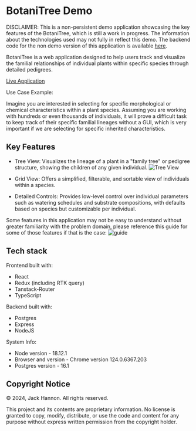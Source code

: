 # BotaniTree Demo
DISCLAIMER: This is a non-persistent demo application showcasing the key features of the BotaniTree, which is still a work in progress. The information about the technologies used may not fully in reflect this demo. The backend code for the non demo version of this application is available [here](https://github.com/jackhannon/BotaniTree-backend).

BotaniTree is a web application designed to help users track and visualize the familial relationships of individual plants within specific species through detailed pedigrees.

[Live Application](http://jackhannon.github.io/BotaniTree-demo/) 

Use Case Example:

Imagine you are interested in selecting for specific morphological or chemical characteristics within a plant species.
Assuming you are working with hundreds or even thousands of individuals, it will prove a difficult task to keep track 
of their specific familial lineages without a GUI, which is very important if we are selecting for specific inherited 
characteristics.

## Key Features

 - Tree View: Visualizes the lineage of a plant in a "family tree" or pedigree structure, showing the children of any given individual.
![Tree View](https://i.gyazo.com/83e1788cd815af940ed616ecac4e4beb.png)

 - Grid View: Offers a simplified, filterable, and sortable view of individuals within a species.

 - Detailed Controls: Provides low-level control over individual parameters such as watering schedules and substrate compositions, with defaults based on species but customizable per individual.


Some features in this application may not be easy to understand without greater familiarity with the problem domain, please reference this guide for some of those features if that is the case:
![guide](https://i.gyazo.com/da0934e1e41cb5036ab5a83f2539a0ed.png)

## Tech stack

Frontend built with:
 - React
 - Redux (including RTK query)
 - Tanstack-Router
 - TypeScript

Backend built with:
 - Postgres
 - Express
 - NodeJS

System Info:
 - Node version - 18.12.1
 - Browser and version - Chrome version 124.0.6367.203
 - Postgres version - 16.1

## Copyright Notice

© 2024, Jack Hannon. All rights reserved.

This project and its contents are proprietary information. No license is granted to copy, modify, distribute, or use the code and content for any purpose without express written permission from the copyright holder.
